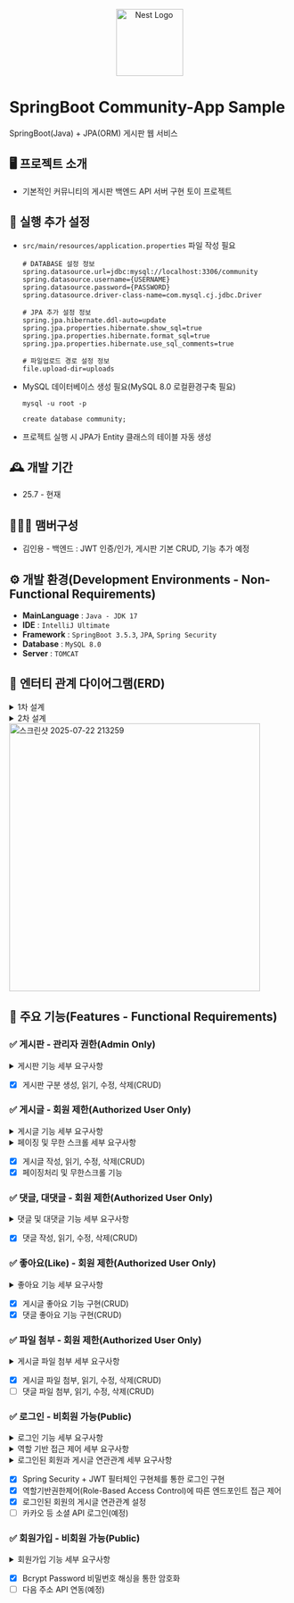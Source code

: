 <p align="center">
  <a href="https://spring.io/projects/spring-boot" target="blank"><img src="https://spring.io/img/projects/spring-boot.svg" width="120" alt="Nest Logo" /></a>
</p>

# SpringBoot Community-App Sample
SpringBoot(Java) + JPA(ORM) 게시판 웹 서비스

## 🖥️ 프로젝트 소개
- 기본적인 커뮤니티의 게시판 백엔드 API 서버 구현 토이 프로젝트

## 🚧 실행 추가 설정
- `src/main/resources/application.properties` 파일 작성 필요
    ```
    # DATABASE 설정 정보
    spring.datasource.url=jdbc:mysql://localhost:3306/community
    spring.datasource.username={USERNAME}
    spring.datasource.password={PASSWORD}
    spring.datasource.driver-class-name=com.mysql.cj.jdbc.Driver
    
    # JPA 추가 설정 정보
    spring.jpa.hibernate.ddl-auto=update
    spring.jpa.properties.hibernate.show_sql=true
    spring.jpa.properties.hibernate.format_sql=true
    spring.jpa.properties.hibernate.use_sql_comments=true
    
    # 파일업로드 경로 설정 정보
    file.upload-dir=uploads
    ```
- MySQL 데이터베이스 생성 필요(MySQL 8.0 로컬환경구축 필요)
  ```
  mysql -u root -p
  ```
  ```
  create database community;
  ```
- 프로젝트 실행 시 JPA가 Entity 클래스의 테이블 자동 생성 

## 🕰️ 개발 기간
* 25.7 - 현재

## 🧑‍🤝‍🧑 맴버구성
- 김인용 - 백엔드 : JWT 인증/인가, 게시판 기본 CRUD, 기능 추가 예정

## ⚙️ 개발 환경(Development Environments - Non-Functional Requirements)
- **MainLanguage** : `Java - JDK 17`
- **IDE** : `IntelliJ Ultimate`
- **Framework** : `SpringBoot 3.5.3`, `JPA`, `Spring Security`
- **Database** : `MySQL 8.0`
- **Server** : `TOMCAT`

## 📰 엔터티 관계 다이어그램(ERD)
<details>
  <summary>1차 설계</summary>
<img width="450" height="480" alt="스크린샷 2025-07-22 095849" src="https://github.com/user-attachments/assets/f153ba9d-a159-42d6-b1e0-7fdc791afe39" />
  
  ```
  erDiagram
    BOARD {
        long id PK "board_id"
        string title
        datetime createdAt
        datetime updatedAt
    }

    ARTICLE {
        long id PK "article_id"
        string title
        string content
        long board_id FK
        datetime createdAt
        datetime updatedAt
    }

    COMMENT {
        long id PK "comment_id"
        string content
        long article_id FK
        long parent_comment_id FK
        datetime createdAt
        datetime updatedAt
    }

    FILE {
        long id PK "file_id"
        string originalFileName
        string storedFileName
        string filePath
        long article_id FK
        datetime createdAt
        datetime updatedAt
    }

    BOARD ||--o{ ARTICLE : hasArticle
    ARTICLE ||--o{ COMMENT : hasComment
    ARTICLE ||--o{ FILE : hasFile
    COMMENT |o--o{ COMMENT : hasReply
  ```
</details>

<details>
  <summary>2차 설계</summary>
  
  ```
  erDiagram
      USER {
          long id PK "user_id"
          string username UK
          string nickname
          string password
          string email UK
          enum user_role
          datetime created_at
          datetime modified_at
      }
  
      BOARD {
          long id PK "board_id"
          string title
          datetime created_at
          datetime modified_at
      }
  
      ARTICLE {
          long id PK "article_id"
          string title
          string content
          long board_id FK
          long user_id FK
          datetime created_at
          datetime modified_at
      }
  
      COMMENT {
          long id PK "comment_id"
          string content
          long article_id FK
          long parent_comment_id FK
          datetime created_at
          datetime modified_at
      }
  
      FILE {
          long id PK "file_id"
          string original_file_name
          string stored_file_name
          string file_path
          long article_id FK
          datetime created_at
          datetime modified_at
      }
  
      USER ||--o{ ARTICLE : creates
      BOARD ||--o{ ARTICLE : belongs_to
      ARTICLE ||--o{ COMMENT : has_comment
      ARTICLE ||--o{ FILE : has_file
      COMMENT |o--o{ COMMENT : replies_to
  ```
</details>
<img width="450" height="480" alt="스크린샷 2025-07-22 213259" src="https://github.com/user-attachments/assets/20fcd210-b6a4-42df-aa08-e567e6a284fc" />


## 📌 주요 기능(Features - Functional Requirements)
### ✅ 게시판 - 관리자 권한(Admin Only)
<details>
  <summary>게시판 기능 세부 요구사항</summary>
  
  ```
  1. 시스템은 여러 종류의 게시판을 생성, 조회, 수정, 삭제할 수 있도록 지원해야 한다.
  2. 게시판의 생성, 수정, 삭제 기능은 시스템 관리자 권한을 가진 사용자만 수행할 수 있도록 접근이 제어되어야 한다.
  3. 게시판 목록 조회 및 상세 조회 기능은 로그인한 사용자라면 누구나 접근할 수 있어야 한다.
  ```
</details>

- [x] 게시판 구분 생성, 읽기, 수정, 삭제(CRUD)

### ✅ 게시글 - 회원 제한(Authorized User Only)
<details>
  <summary>게시글 기능 세부 요구사항</summary>

  ```
  1. 사용자는 특정 게시판에 게시글을 작성, 조회, 수정, 삭제할 수 있어야 한다.
  2. 게시글 작성 시, 작성자는 현재 로그인한 사용자로 자동 지정되어야 한다.
  3. 게시글의 수정 및 삭제는 해당 게시글을 작성한 본인만 가능해야 한다.
  4. 게시글 조회 시 게시글의 제목, 내용뿐만 아니라 작성자 정보, 소속 게시판, 좋아요 수, 댓글, 첨부 파일 등의 관련 정보를 함께 확인할 수 있어야 한다.
  ```
</details>

<details>
  <summary>페이징 및 무한 스크롤 세부 요구사항</summary>

  ```
  1. 게시글 목록은 페이지 단위로 조회되어야 하며, 클라이언트는 페이지 번호, 페이지당 항목 수, 정렬 기준을 지정하여 요청할 수 있어야 한다.
  2. 시스템은 요청된 페이징 정보에 따라 게시글 목록과 함께 전체 항목 수, 전체 페이지 수, 현재 페이지 번호 등의 메타데이터를 응답해야 한다.
  3. 무한 스크롤을 구현하기 위해 클라이언트가 연속적으로 다음 페이지를 요청할 수 있도록 지원한다.
  ```
</details>

- [x] 게시글 작성, 읽기, 수정, 삭제(CRUD)
- [x] 페이징처리 및 무한스크롤 기능

### ✅ 댓글, 대댓글 - 회원 제한(Authorized User Only)
<details>
  <summary>댓글 및 대댓글 기능 세부 요구사항</summary>

  ```
  1. 사용자는 게시글에 댓글을 작성, 조회, 수정, 삭제할 수 있어야 한다.
  2. 댓글에 또 다른 댓글(대댓글)을 작성할 수 있는 계층형 구조를 지원해야 한다.
  3. 댓글 작성 시, 작성자는 현재 로그인한 사용자로 자동 지정되어야 한다.
  4. 댓글의 수정 및 삭제는 해당 댓글을 작성한 본인만 가능해야 한다.
  5. 대댓글은 해당 부모 댓글과 동일한 게시글에 속해야 한다.
  ```
</details>

- [x] 댓글 작성, 읽기, 수정, 삭제(CRUD)

### ✅ 좋아요(Like) - 회원 제한(Authorized User Only)
<details>
  <summary>좋아요 기능 세부 요구사항</summary>

  ```
  1. 사용자는 게시글에 '좋아요'를 누르거나 취소할 수 있어야 한다.
  2. 게시글별로 총 '좋아요' 수를 계산하여 표시할 수 있어야 한다.
  3. 동일 사용자가 동일 게시글에 여러 번 '좋아요'를 누를 수 없어야 한다 (토글 기능).
  4. '좋아요' 기능은 로그인한 사용자만 사용할 수 있어야 한다.
  ```
</details>

- [x] 게시글 좋아요 기능 구현(CRUD)
- [x] 댓글 좋아요 기능 구현(CRUD)

### ✅ 파일 첨부 - 회원 제한(Authorized User Only)
<details>
  <summary>게시글 파일 첨부 세부 요구사항</summary>

  ```
  1. 사용자는 게시글 작성 시 하나 이상의 파일을 첨부할 수 있어야 한다.
  2. 첨부된 파일은 서버에 안전하게 저장되고 관리되어야 한다.
  3. 게시글 조회 시 첨부된 파일 목록을 확인할 수 있어야 하며, 해당 파일을 다운로드할 수 있어야 한다.
  4. 첨부 파일은 게시글과 함께 관리(생성, 수정, 삭제)되어야 한다.
  ```
</details>

- [x] 게시글 파일 첨부, 읽기, 수정, 삭제(CRUD)
- [ ] 댓글 파일 첨부, 읽기, 수정, 삭제(CRUD)

### ✅ 로그인 - 비회원 가능(Public)
<details>
  <summary>로그인 기능 세부 요구사항</summary>

  ```
  1. 사용자는 아이디와 비밀번호를 통해 시스템에 로그인할 수 있어야 한다.
  2. 로그인 성공 시, 클라이언트는 API 요청 시 인증에 사용할 JWT(JSON Web Token)를 발급받아야 한다.
  3. 시스템은 JWT를 검증하여 유효한 사용자인지 판단해야 한다.
  4. JWT는 세션 상태를 서버에 유지하지 않는 무상태(stateless) 방식으로 인증을 처리한다.
  5. 비밀번호는 안전하게 암호화되어 관리되어야 한다.
  6. 클라이언트(웹 또는 모바일 앱)는 로그인 응답 바디에서 JWT를 받아 저장하고, 모든 후속 요청 헤더에 JWT를 포함하여 전송해야 한다.
  ```
</details>
<details>
  <summary>역할 기반 접근 제어 세부 요구사항</summary>

  ```
  1. 시스템은 사용자에게 관리자(`ADMIN`), 일반 사용자(`USER`)와 같은 고정된 역할을 부여하고 관리할 수 있어야 한다.
  2. 로그인한 사용자만이 대부분의 서비스 기능에 접근할 수 있도록 제어해야 한다.
  3. 특정 기능(예: 게시판 생성, 수정, 삭제)은 관리자 역할의 사용자만 접근할 수 있도록 제어되어야 한다.
  4. 역할에 따른 접근 제어는 시스템의 URL 패턴 수준과 개별 메서드 호출 수준 모두에서 적용 가능해야 한다.
  ```
</details>
<details>
  <summary>로그인된 회원과 게시글 연관관계 세부 요구사항</summary>

  ```
1. 게시글은 반드시 이를 작성한 사용자와 연결되어야 한다.
2. 게시글을 조회할 때, 해당 게시글을 작성한 사용자의 정보(ID, 닉네임)를 함께 확인할 수 있어야 한다.
3. 게시글의 생성, 수정, 삭제와 같은 작업 시 현재 로그인한 사용자가 유효한 작성자인지 자동으로 확인하고 연결해야 한다.
  ```
</details>

- [x] Spring Security + JWT 필터체인 구현체를 통한 로그인 구현
- [x] 역할기반권한제어(Role-Based Access Control)에 따른 엔드포인트 접근 제어
- [x] 로그인된 회원의 게시글 연관관계 설정
- [ ] 카카오 등 소셜 API 로그인(예정)

### ✅ 회원가입 - 비회원 가능(Public)
<details>
  <summary>회원가입 기능 세부 요구사항</summary>

  ```
1. 새로운 사용자는 아이디, 비밀번호, 닉네임, 이메일을 제공하여 회원가입할 수 있어야 한다.
2. 아이디, 이메일, 닉네임은 시스템 내에서 중복될 수 없으며, 중복 시 적절한 오류 메시지를 제공해야 한다.
3. 사용자 비밀번호는 데이터베이스에 저장되기 전에 강력한 해싱 알고리즘을 사용하여 안전하게 암호화되어야 한다.
4. 회원가입된 사용자에게는 기본적으로 일반 사용자 역할을 부여해야 한다.
  ```
</details>

- [x] Bcrypt Password 비밀번호 해싱을 통한 암호화
- [ ] 다음 주소 API 연동(예정)
